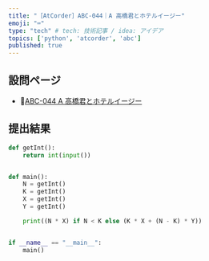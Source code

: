 ```yaml
---
title: "［AtCorder］ABC-044｜A 高橋君とホテルイージー"
emoji: "⌨️"
type: "tech" # tech: 技術記事 / idea: アイデア
topics: ['python', 'atcorder', 'abc']
published: true
---
```


## 設問ページ

- 🔗[ABC-044 A 高橋君とホテルイージー](https://atcoder.jp/contests/abc044/tasks/abc044_a)

## 提出結果

```python
def getInt():
    return int(input())


def main():
    N = getInt()
    K = getInt()
    X = getInt()
    Y = getInt()

    print((N * X) if N < K else (K * X + (N - K) * Y))


if __name__ == "__main__":
    main()
```
